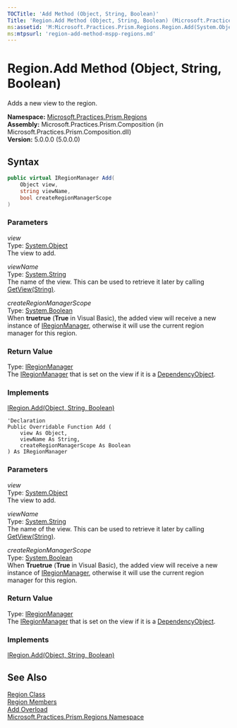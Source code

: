 ```yaml
---
TOCTitle: 'Add Method (Object, String, Boolean)'
Title: 'Region.Add Method (Object, String, Boolean) (Microsoft.Practices.Prism.Regions)'
ms:assetid: 'M:Microsoft.Practices.Prism.Regions.Region.Add(System.Object,System.String,System.Boolean)'
ms:mtpsurl: 'region-add-method-mspp-regions.md'
---
```



# Region.Add Method (Object, String, Boolean)

Adds a new view to the region.

**Namespace:** [Microsoft.Practices.Prism.Regions](/patterns-practices/reference/mspp-regions-namespace)  
**Assembly:** Microsoft.Practices.Prism.Composition (in Microsoft.Practices.Prism.Composition.dll)  
**Version:** 5.0.0.0 (5.0.0.0)

## Syntax

```C#
public virtual IRegionManager Add(
	Object view,
	string viewName,
	bool createRegionManagerScope
)
```

### Parameters

*view*  
Type: [System.Object](http://msdn.microsoft.com/en-us/library/e5kfa45b)  
The view to add.

*viewName*  
Type: [System.String](http://msdn.microsoft.com/en-us/library/s1wwdcbf)  
The name of the view. This can be used to retrieve it later by calling [GetView(String)](/patterns-practices/reference/iregion-getview-method-mspp-regions).

*createRegionManagerScope*  
Type: [System.Boolean](http://msdn.microsoft.com/en-us/library/a28wyd50)  
When **truetrue** (**True** in Visual Basic), the added view will receive a new instance of [IRegionManager](/patterns-practices/reference/iregionmanager-interface-mspp-regions), otherwise it will use the current region manager for this region.

### Return Value

Type: [IRegionManager](/patterns-practices/reference/iregionmanager-interface-mspp-regions)  
The [IRegionManager](/patterns-practices/reference/iregionmanager-interface-mspp-regions) that is set on the view if it is a [DependencyObject](http://msdn.microsoft.com/en-us/library/ms589309).
### Implements

[IRegion.Add(Object, String, Boolean)](/patterns-practices/reference/iregion-add-method-object-string-boolean-mspp-regions)

```VB
'Declaration
Public Overridable Function Add ( 
	view As Object,
	viewName As String,
	createRegionManagerScope As Boolean
) As IRegionManager
```

### Parameters

*view*  
Type: [System.Object](http://msdn.microsoft.com/en-us/library/e5kfa45b)  
The view to add.

*viewName*  
Type: [System.String](http://msdn.microsoft.com/en-us/library/s1wwdcbf)  
The name of the view. This can be used to retrieve it later by calling [GetView(String)](/patterns-practices/reference/iregion-getview-method-mspp-regions).

*createRegionManagerScope*  
Type: [System.Boolean](http://msdn.microsoft.com/en-us/library/a28wyd50)  
When **Truetrue** (**True** in Visual Basic), the added view will receive a new instance of [IRegionManager](/patterns-practices/reference/iregionmanager-interface-mspp-regions), otherwise it will use the current region manager for this region.

### Return Value

Type: [IRegionManager](/patterns-practices/reference/iregionmanager-interface-mspp-regions)  
The [IRegionManager](/patterns-practices/reference/iregionmanager-interface-mspp-regions) that is set on the view if it is a [DependencyObject](http://msdn.microsoft.com/en-us/library/ms589309).
### Implements

[IRegion.Add(Object, String, Boolean)](/patterns-practices/reference/iregion-add-method-object-string-boolean-mspp-regions)

## See Also

[Region Class](/patterns-practices/reference/region-class-mspp-regions)  
[Region Members](/patterns-practices/reference/region-members-mspp-regions)  
[Add Overload](/patterns-practices/reference/region-add-method-mspp-regions)  
[Microsoft.Practices.Prism.Regions Namespace](/patterns-practices/reference/mspp-regions-namespace)  